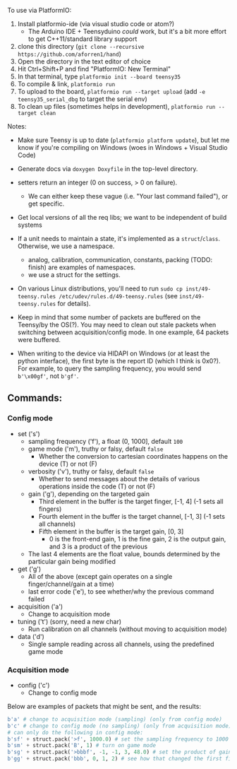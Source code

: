 
To use via PlatformIO:

1. Install platformio-ide (via visual studio code or atom?)
    - The Arduino IDE + Teensyduino *could* work, but it's a bit more effort to get C++11/standard library support
2. clone this directory (`git clone --recursive https://github.com/aforren1/hand`)
3. Open the directory in the text editor of choice
4. Hit Ctrl+Shift+P and find "PlatformIO: New Terminal"
5. In that terminal, type `platformio init --board teensy35`
6. To compile & link, `platformio run`
7. To upload to the board, `platformio run --target upload` (add `-e teensy35_serial_dbg` to target the serial env)
8. To clean up files (sometimes helps in development), `platformio run --target clean`

Notes:
 - Make sure Teensy is up to date (`platformio platform update`), but let me know if you're compiling on Windows (woes in Windows + Visual Studio Code)
 - Generate docs via `doxygen Doxyfile` in the top-level directory.

 - setters return an integer (0 on success, > 0 on failure).
   - We can either keep these vague (i.e. "Your last command failed"), or get specific.
 - Get local versions of all the req libs; we want to be independent of build systems
 - If a unit needs to maintain a state, it's implemented as a `struct`/`class`. Otherwise, we use a namespace.
   - analog, calibration, communication, constants, packing (TODO: finish) are examples of namespaces.
   - we use a struct for the settings.
 - On various Linux distributions, you'll need to run `sudo cp inst/49-teensy.rules /etc/udev/rules.d/49-teensy.rules` (see `inst/49-teensy.rules` for details).
 - Keep in mind that some number of packets are buffered on the Teensy/by the OS(?). You may need to clean out stale packets when switching between acquisition/config mode. In one example, 64 packets were buffered.
 - When writing to the device via HIDAPI on Windows (or at least the python interface), the first byte is the report ID (which I think is 0x0?). For example, to query the sampling frequency, you would send `b'\x00gf'`, not `b'gf'`. 

## Commands:

### Config mode
- set ('s')
  - sampling frequency ('f'), a float (0, 1000], default `100`
  - game mode ('m'), truthy or falsy, default `false`
    - Whether the conversion to cartesian coordinates happens on the device (T) or not (F)
  - verbosity ('v'), truthy or falsy, default `false`
    - Whether to send messages about the details of various operations inside the code (T) or not (F)
  - gain ('g'), depending on the targeted gain
    - Third element in the buffer is the target finger, [-1, 4] (-1 sets all fingers)
    - Fourth element in the buffer is the target channel, [-1, 3] (-1 sets all channels)
    - Fifth element in the buffer is the target gain, [0, 3]
      - 0 is the front-end gain, 1 is the fine gain, 2 is the output gain, and 3 is a product of the previous
  - The last 4 elements are the float value, bounds determined by the particular gain being modified
- get ('g')
  - All of the above (except gain operates on a single finger/channel/gain at a time)
  - last error code ('e'), to see whether/why the previous command failed
- acquisition ('a')
  - Change to acquisition mode
- tuning ('t') (sorry, need a new char)
  - Run calibration on all channels (without moving to acquisition mode)
- data ('d')
  - Single sample reading across all channels, using the predefined game mode
### Acquisition mode
- config ('c')
  - Change to config mode

Below are examples of packets that might be sent, and the results:

```python
b'a' # change to acquisition mode (sampling) (only from config mode)
b'c' # change to config mode (no sampling) (only from acquisition mode)
# can only do the following in config mode:
b'sf' + struct.pack('>f', 1000.0) # set the sampling frequency to 1000 Hz
b'sm' + struct.pack('B', 1) # turn on game mode
b'sg' + struct.pack('>bbbf', -1, -1, 3, 48.0) # set the product of gains across all fingers & channels to 48.0
b'gg' + struct.pack('bbb', 0, 1, 2) # see how that changed the first finger, second channel, output gain

```